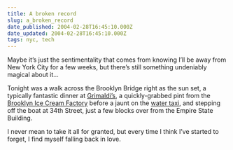 ```yaml
---
title: A broken record
slug: a_broken_record
date_published: 2004-02-28T16:45:10.000Z
date_updated: 2004-02-28T16:45:10.000Z
tags: nyc, tech
---
```


Maybe it’s just the sentimentality that comes from knowing I’ll be away from New York City for a few weeks, but there’s still something undeniably magical about it…

Tonight was a walk across the Brooklyn Bridge right as the sun set, a typically fantastic dinner at [Grimaldi’s](http://www.grimaldis.com/), a quickly-grabbed pint from the [Brooklyn Ice Cream Factory](http://newyork.citysearch.com/profile/12037820) before a jaunt on the [water taxi](http://www.nywatertaxi.com/), and stepping off the boat at 34th Street, just a few blocks over from the Empire State Building.

I never mean to take it all for granted, but every time I think I’ve started to forget, I find myself falling back in love.
